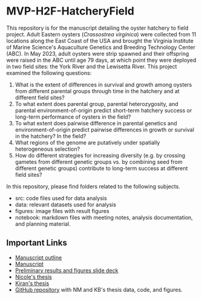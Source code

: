 # MVP-H2F-HatcheryField
This repository is for the manuscript detailing the oyster hatchery to field project. Adult Eastern oysters (*Crassostrea virginica*) were collected from 11 locations along the East Coast of the USA and brought the Virginia Institute of Marine Science's Aquaculture Genetics and Breeding Technology Center (ABC). In May 2023, adult oysters were strip spawned and their offspring were raised in the ABC until age 79 days, at which point they were deployed in two field sites: the York River and the Lewisetta River. This project examined the following questions:

1. What is the extent of differences in survival and growth among oysters from different parental groups through time in the hatchery and at different field sites?
2. To what extent does parental group, parental heterozygosity, and parental environment-of-origin predict short-term hatchery success or long-term performance of oysters in the field?
3. To what extent does pairwise difference in parental genetics and environment-of-origin predict pairwise differences in growth or survival in the hatchery? In the field?
4. What regions of the genome are putatively under spatially heterogeneous selection? 
5. How do different strategies for increasing diversity (e.g. by crossing gametes from different genetic groups vs. by combining seed from different genetic groups) contribute to long-term success at different field sites?

In this repository, please find folders related to the following subjects.

- src: code files used for data analysis
- data: relevant datasets used for analysis
- figures: image files with result figures
- notebook: markdown files with meeting notes, analysis documentation, and planning material.

## Important Links
- [Manuscript outline](https://docs.google.com/document/d/1umBOnKRsqdk8dJJk9OFpyiXz1s_kKJ5wWHXGKqlc-O8/edit?tab=t.0)
- [Manuscript](https://docs.google.com/document/d/196gimBon8jOaJf0-BipGwY2uMGEjL5sQ/edit?usp=sharing&ouid=113793533995581421488&rtpof=true&sd=true)
- [Preliminary results and figures slide deck](https://docs.google.com/presentation/d/1G5ccQxhMMUNDfvZH6ZZ75OQBxbdCmuAzjz9AyvcIxqs/edit?usp=sharing)
- [Nicole's thesis](https://docs.google.com/document/d/1C0AvACvXqrpScpIOAe9ejeENOwcB5lzHZSd1L8G3U00/edit?tab=t.0)
- [Kiran's thesis](https://docs.google.com/document/d/1pyWCl937GHZ78jFZNOV91JVybHdcbix0YETmzp8bJ54/edit?tab=t.0#heading=h.1hjydfcqvftx)
- [GitHub repository](https://github.com/ModelValidationProgram/MVP_Chesapeake_VIMS_hatchery) with NM and KB's thesis data, code, and figures.

